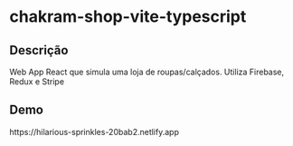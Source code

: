 # chakram-shop-vite-typescript
<h2>Descrição</h2>
<p>Web App React que simula uma loja de roupas/calçados. Utiliza Firebase, Redux e Stripe </p>
<h2>Demo</h2>
<p>https://hilarious-sprinkles-20bab2.netlify.app</p>
 
